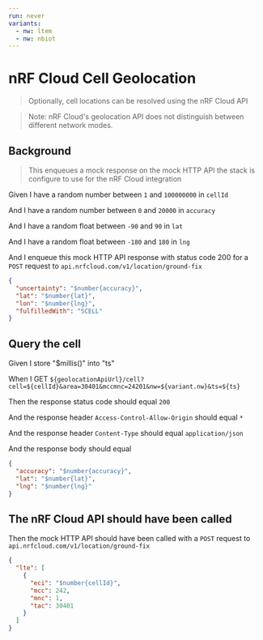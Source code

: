 ```yaml
---
run: never
variants:
  - nw: ltem
  - nw: nbiot
---
```


# nRF Cloud Cell Geolocation

> Optionally, cell locations can be resolved using the nRF Cloud API

> Note: nRF Cloud's geolocation API does not distinguish between different
> network modes.

## Background

> This enqueues a mock response on the mock HTTP API the stack is configure to
> use for the nRF Cloud integration

Given I have a random number between `1` and `100000000` in `cellId`

And I have a random number between `0` and `20000` in `accuracy`

And I have a random float between `-90` and `90` in `lat`

And I have a random float between `-180` and `180` in `lng`

And I enqueue this mock HTTP API response with status code 200 for a `POST`
request to `api.nrfcloud.com/v1/location/ground-fix`

```json
{
  "uncertainty": "$number{accuracy}",
  "lat": "$number{lat}",
  "lon": "$number{lng}",
  "fulfilledWith": "SCELL"
}
```

## Query the cell

Given I store "$millis()" into "ts"

When I GET
`${geolocationApiUrl}/cell?cell=${cellId}&area=30401&mccmnc=24201&nw=${variant.nw}&ts=${ts}`

Then the response status code should equal `200`

And the response header `Access-Control-Allow-Origin` should equal `*`

And the response header `Content-Type` should equal `application/json`

And the response body should equal

```json
{
  "accuracy": "$number{accuracy}",
  "lat": "$number{lat}",
  "lng": "$number{lng}"
}
```

## The nRF Cloud API should have been called

Then the mock HTTP API should have been called with a `POST` request to
`api.nrfcloud.com/v1/location/ground-fix`

```json
{
  "lte": [
    {
      "eci": "$number{cellId}",
      "mcc": 242,
      "mnc": 1,
      "tac": 30401
    }
  ]
}
```
